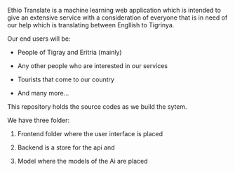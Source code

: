 

Ethio Translate is a machine learning web application which is intended to give an extensive service with a consideration of everyone that is in need of our help which is translating between Engllish to Tigrinya.

Our end users will be:
- People of Tigray and Eritria  (mainly)

- Any other people who are interested in our services

- Tourists that come to our country 

- And many more...

This repository holds the source codes as we build the sytem.

We have three folder:

 
1. Frontend folder where the user  interface is placed
 
2. Backend is a store for the api and 
 
3. Model where the models of the Ai are placed
